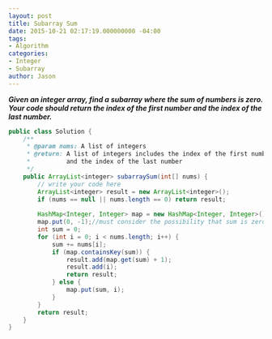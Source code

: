 ```yaml
---
layout: post
title: Subarray Sum
date: 2015-10-21 02:17:19.000000000 -04:00
tags:
- Algorithm
categories:
- Integer
- Subarray
author: Jason
---
```

<p><strong><em>Given an integer array, find a subarray where the sum of numbers is zero. Your code should return the index of the first number and the index of the last number.</em></strong></p>


``` java
public class Solution {
    /**
     * @param nums: A list of integers
     * @return: A list of integers includes the index of the first number 
     *          and the index of the last number
     */
    public ArrayList<integer> subarraySum(int[] nums) {
        // write your code here
        ArrayList<integer> result = new ArrayList<integer>();
        if (nums == null || nums.length == 0) return result;
        
        HashMap<Integer, Integer> map = new HashMap<Integer, Integer>();
        map.put(0, -1);//must consider the possibility that sum is zero already
        int sum = 0;
        for (int i = 0; i < nums.length; i++) {
            sum += nums[i];
            if (map.containsKey(sum)) {
                result.add(map.get(sum) + 1);
                result.add(i);
                return result;
            } else {
                map.put(sum, i);
            }
        }
        return result;
    }
}
```
